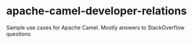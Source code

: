 # apache-camel-developer-relations
Sample use cases for Apache Camel. Mostly answers to StackOverflow questions
